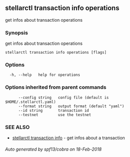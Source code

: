 ## stellarctl transaction info operations

get infos about transaction operations

### Synopsis


get infos about transaction operations

```
stellarctl transaction info operations [flags]
```

### Options

```
  -h, --help   help for operations
```

### Options inherited from parent commands

```
      --config string   config file (default is $HOME/.stellarctl.yaml)
      --format string   output format (default "yaml")
      --id string       transaction id
      --testnet         use the testnet
```

### SEE ALSO
* [stellarctl transaction info](stellarctl_transaction_info.md)	 - get infos about a transaction

###### Auto generated by spf13/cobra on 18-Feb-2018

